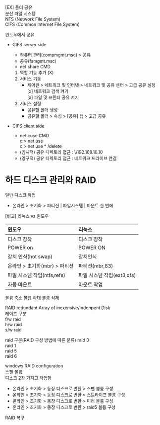 [EX] 폴더 공유  
분산 파일 시스템  
NFS (Network File System)  
CIFS (Common Internet File System)  

윈도우에서 공유
- CIFS server side
    * 컴퓨터 관리(compmgmt.msc) > 공유 
    * 공유(fsmgmt.msc)
    * net share CMD

    1) 역할 기능 추가 (X)
    2) 서비스 기동
        * 제어판 > 네트워크 및 인터넷 > 네트워크 및 공유 센터 > 고급 공유 설정  
        [x] 네트워크 검색 켜기  
        [x] 파일 및 프린터 공유 켜기
    3) 서비스 설정 
        * 공유할 폴더 생성
        * 공유할 폴더 > 속성 > [공유] 탭 > 고급 공유
- CIFS client side
    * net cuse CMD  
    c:> net use  
    c:> net use * /delete  
    * (임시적) 공유 디렉토리 접근 : \\\192.168.10.10
    * (영구적) 공유 디렉토리 접근 : 네트워크 드라이브 연결


# 하드 디스크 관리와 RAID
일반 디스크 작업
 * 온라인 > 초기화 > 파티션 | 파일시스템 | 마운트 한 번에

[비교] 리눅스 vs 윈도우  

| 윈도우                      | 리눅스          |
|:-----------------------------|:-----------------|
| 디스크 장착           |디스크 장착     |
| POWER on|POWER ON|
| 장치 인식(hot swap) | 장치인식 |
|온라인 > 초기화(mbr) > 파티션 |파티션(mbr,83)|
|파일 시스템 작업(ntfs,refs)|파일 시스템 작업(ext3,xfs)|
|자동 마운트|마운트 작업|


볼륨 축소 볼륨 확대 볼륨 삭제

RAID redundant Array of inexensive/indenpent Disk  
레이드 구분  
f/w raid  
h/w raid  
s/w raid  

raid 구분(RAID 구성 방법에 따른 분류)
raid 0  
raid 1  
raid 5  
raid 6  

windows RAID configuration  
스팬 볼륨  
디스크 2장 가지고 작업함  
- 온라인 > 초기화 > 동장 디스크로 변환 > 스팬 볼륨 구성  
- 온라인 > 초기화 > 동장 디스크로 변환 > 스트라이프 볼륨 구성  
- 온라인 > 초기화 > 동장 디스크로 변환 > 미러 볼륨 구성  
- 온라인 > 초기화 > 동장 디스크로 변환 > raid5 볼륨 구성

RAID 복구